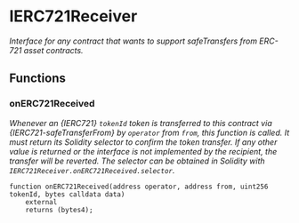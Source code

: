 # IERC721Receiver
*Interface for any contract that wants to support safeTransfers
from ERC-721 asset contracts.*


## Functions
### onERC721Received

*Whenever an {IERC721} `tokenId` token is transferred to this contract via {IERC721-safeTransferFrom}
by `operator` from `from`, this function is called.
It must return its Solidity selector to confirm the token transfer.
If any other value is returned or the interface is not implemented by the recipient, the transfer will be
reverted.
The selector can be obtained in Solidity with `IERC721Receiver.onERC721Received.selector`.*


```solidity
function onERC721Received(address operator, address from, uint256 tokenId, bytes calldata data)
    external
    returns (bytes4);
```

